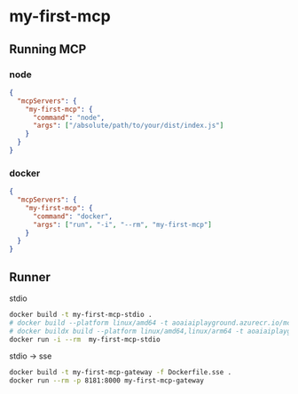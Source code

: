 # my-first-mcp

## Running MCP

### node

```json
{
  "mcpServers": {
    "my-first-mcp": {
      "command": "node",
      "args": ["/absolute/path/to/your/dist/index.js"]
    }
  }
}
```

### docker

```json
{
  "mcpServers": {
    "my-first-mcp": {
      "command": "docker",
      "args": ["run", "-i", "--rm", "my-first-mcp"]
    }
  }
}
```

## Runner

stdio

```bash
docker build -t my-first-mcp-stdio .
# docker build --platform linux/amd64 -t aoaiaiplayground.azurecr.io/mcp/my-first-mcp-stdio .
# docker buildx build --platform linux/amd64,linux/arm64 -t aoaiaiplayground.azurecr.io/mcp/my-first-mcp-stdio --push .
docker run -i --rm  my-first-mcp-stdio
```

stdio -> sse

```bash
docker build -t my-first-mcp-gateway -f Dockerfile.sse .
docker run --rm -p 8181:8000 my-first-mcp-gateway
```

